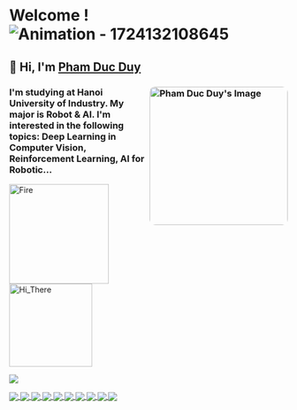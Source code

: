 # Welcome ! ![Animation - 1724132108645](https://github.com/user-attachments/assets/f6c9f15a-74e1-4d78-a89e-7214a500936b) 
## 👋 Hi, I'm [Pham Duc Duy](https://www.facebook.com/profile.php?id=100070936464939)

### <img align="right" src="https://github.com/user-attachments/assets/204023b8-a6e0-4bf9-aae0-ca6e14566085" alt="Pham Duc Duy's Image" height="250" style="border-radius: 10px;"/>
### I'm studying at Hanoi University of Industry. My major is Robot & AI. I'm interested in the following topics: Deep Learning in Computer Vision, Reinforcement Learning, AI for Robotic...

<img align="bottom" alt="Fire" src="https://github.com/user-attachments/assets/e54e88a5-e3a8-4005-aa98-7b0e39fa339c" height="180" />

<img align="bottom" alt="Hi_There" src="https://github.com/user-attachments/assets/75b23b19-abcd-428e-bafc-b55360b28338" height="150" />

  ![](https://github-readme-stats.vercel.app/api/top-langs/?username=phamduyaaaa&theme=dark&hide_border=false&include_all_commits=true&count_private=true&layout=compact)

<a href="https://github.com/phamduyaaaa/Play-All-ToyText-with-Q-Learning">
  <!-- Change the `github-readme-stats.anuraghazra1.vercel.app` to `github-readme-stats.vercel.app`  -->
  <img align="center" src="https://github-readme-stats.anuraghazra1.vercel.app/api/pin/?username=phamduyaaaa&repo=Play-All-ToyText-with-Q-Learning&theme=merko" />
</a>  

<a href="https://github.com/phamduyaaaa/Play-Atari-with-Deep-Q-Learning">
  <!-- Change the `github-readme-stats.anuraghazra1.vercel.app` to `github-readme-stats.vercel.app`  -->
  <img align="center" src="https://github-readme-stats.anuraghazra1.vercel.app/api/pin/?username=phamduyaaaa&repo=Play-Atari-with-Deep-Q-Learning&theme=radical" />
</a>  
<a href="https://github.com/phamduyaaaa/MuJoCo-with-DDPG">
  <!-- Change the `github-readme-stats.anuraghazra1.vercel.app` to `github-readme-stats.vercel.app`  -->
  <img align="center" src="https://github-readme-stats.anuraghazra1.vercel.app/api/pin/?username=phamduyaaaa&repo=MuJoCo-with-DDPG&theme=vision-friendly-dark" />
</a>   
<a href="https://github.com/phamduyaaaa/2-DOF-Robot-Arm">
  <!-- Change the `github-readme-stats.anuraghazra1.vercel.app` to `github-readme-stats.vercel.app`  -->
  <img align="center" src="https://github-readme-stats.anuraghazra1.vercel.app/api/pin/?username=phamduyaaaa&repo=2-DOF-Robot-Arm&theme=dark" />
</a>   
<a href="https://github.com/phamduyaaaa/The-Heart/">
  <!-- Change the `github-readme-stats.anuraghazra1.vercel.app` to `github-readme-stats.vercel.app`  -->
  <img align="center" src="https://github-readme-stats.anuraghazra1.vercel.app/api/pin/?username=phamduyaaaa&repo=the-Heart&theme=gotham" />
</a>

<a href="https://github.com/phamduyaaaa/Visionary-T">
  <!-- Change the `github-readme-stats.anuraghazra1.vercel.app` to `github-readme-stats.vercel.app`  -->
  <img align="center" src="https://github-readme-stats.anuraghazra1.vercel.app/api/pin/?username=phamduyaaaa&repo=Visionary-T&theme=highcontrast" />
</a>    

<a href="https://github.com/phamduyaaaa/map_robocon2023">
  <!-- https://github.com/anuraghazra/github-readme-stats/blob/master/themes/README.md    All themes name in here!  -->
  <img align="center" src="https://github-readme-stats.anuraghazra1.vercel.app/api/pin/?username=phamduyaaaa&repo=Map_robocon2023&theme=blue-green" />
</a>

<a href="https://github.com/phamduyaaaa/RobotVisai">
  <!-- Change the `github-readme-stats.anuraghazra1.vercel.app` to `github-readme-stats.vercel.app`  -->
  <img align="center" src="https://github-readme-stats.anuraghazra1.vercel.app/api/pin/?username=phamduyaaaa&repo=RobotViSai&theme=midnight-purple" />
</a>    
<a href="https://github.com/phamduyaaaa/ubuntu-desktop-ros">
  <!-- Change the `github-readme-stats.anuraghazra1.vercel.app` to `github-readme-stats.vercel.app`  -->
  <img align="center" src="https://github-readme-stats.anuraghazra1.vercel.app/api/pin/?username=phamduyaaaa&repo=ubuntu-desktop-ros&theme=chartreuse-dark" />
</a>    
<a href="https://github.com/phamduyaaaa/RL_gazebo">
  <!-- Change the `github-readme-stats.anuraghazra1.vercel.app` to `github-readme-stats.vercel.app`  -->
  <img align="center" src="https://github-readme-stats.anuraghazra1.vercel.app/api/pin/?username=phamduyaaaa&repo=RL_gazebo&theme=great-gatsby" />
</a>    
  <!-- https://github.com/anuraghazra/github-readme-stats/blob/master/themes/README.md    Xem temp ở đây này!  -->



